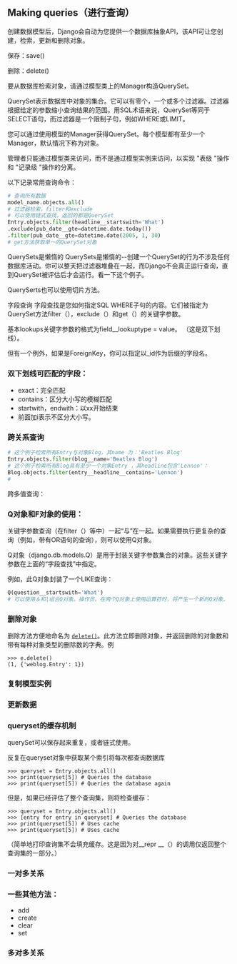 ## Making queries（进行查询）

创建数据模型后，Django会自动为您提供一个数据库抽象API，该API可让您创建，检索，更新和删除对象。

保存：save()

删除：delete()

要从数据库检索对象，请通过模型类上的Manager构造QuerySet。

QuerySet表示数据库中对象的集合。它可以有零个，一个或多个过滤器。过滤器根据给定的参数缩小查询结果的范围。用SQL术语来说，QuerySet等同于SELECT语句，而过滤器是一个限制子句，例如WHERE或LIMIT。

您可以通过使用模型的Manager获得QuerySet。每个模型都有至少一个Manager，默认情况下称为对象。

管理者只能通过模型类来访问，而不是通过模型实例来访问，以实现 "表级 "操作和 "记录级 "操作的分离。

以下记录常用查询命令：

```python
# 查询所有数据
model_name.objects.all()
# 过滤器检索，filter和exclude
# 可以使用链式查找，返回的都是QuerySet
Entry.objects.filter(headline__startswith='What')
.exclude(pub_date__gte=datetime.date.today())
.filter(pub_date__gte=datetime.date(2005, 1, 30)
# get方法获取单一的QuerySet对象
```

QuerySets是懒惰的
QuerySets是懒惰的--创建一个QuerySet的行为不涉及任何数据库活动。你可以整天把过滤器堆叠在一起，而Django不会真正运行查询，直到QuerySet被评估后才会运行。看一下这个例子。

QuerySerts也可以使用切片方法。

字段查询
字段查找是您如何指定SQL WHERE子句的内容。它们被指定为QuerySet方法filter（），exclude（）和get（）的关键字参数。

基本lookups关键字参数的格式为field__lookuptype = value。 （这是双下划线）。

但有一个例外，如果是ForeignKey，你可以指定以_id作为后缀的字段名。

### 双下划线可匹配的字段：

+ exact：完全匹配
+ contains：区分大小写的模糊匹配
+ startwith，endwith：以xx开始结束
+ 前面加i表示不区分大小写。

### 跨关系查询

```python
# 这个例子检索所有Entry与对象Blog，其name 为：'Beatles Blog'
Entry.objects.filter(blog__name='Beatles Blog')
# 这个例子检索所有Blog具有至少一个对象Entry ，其headline包含'Lennon'：
Blog.objects.filter(entry__headline__contains='Lennon')
# 

```

跨多值查询：

### Q对象和F对象的使用：

关键字参数查询（在filter（）等中）一起“与”在一起。如果需要执行更复杂的查询（例如，带有OR语句的查询），则可以使用Q对象。

Q对象（django.db.models.Q）是用于封装关键字参数集合的对象。这些关键字参数在上面的“字段查找”中指定。

例如，此Q对象封装了一个LIKE查询：

```python
Q(question__startswith='What')
# 可以使用＆和|组合Q对象。操作员。在两个Q对象上使用运算符时，将产生一个新的Q对象。
```

### 删除对象

删除方法方便地命名为 [`delete()`](https://docs.djangoproject.com/en/3.0/ref/models/instances/#django.db.models.Model.delete)。此方法立即删除对象，并返回删除的对象数和带有每种对象类型的删除数的字典。例

```
>>> e.delete()
(1, {'weblog.Entry': 1})

```

### 复制模型实例

### 更新数据

### queryset的缓存机制

querySet可以保存起来重复，或者链式使用。

反复在queryset对象中获取某个索引将每次都查询数据库

```
>>> queryset = Entry.objects.all()
>>> print(queryset[5]) # Queries the database
>>> print(queryset[5]) # Queries the database again
```

但是，如果已经评估了整个查询集，则将检查缓存：

```
>>> queryset = Entry.objects.all()
>>> [entry for entry in queryset] # Queries the database
>>> print(queryset[5]) # Uses cache
>>> print(queryset[5]) # Uses cache
```

（简单地打印查询集不会填充缓存。这是因为对__repr __（）的调用仅返回整个查询集的一部分。）

### 一对多关系

### 一些其他方法：

+ add
+ create
+ clear
+ set

### 多对多关系